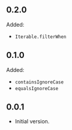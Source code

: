 ## 0.2.0

Added:

- `Iterable.filterWhen`

## 0.1.0

Added:

- `containsIgnoreCase`
- `equalsIgnoreCase`

## 0.0.1

- Initial version.
